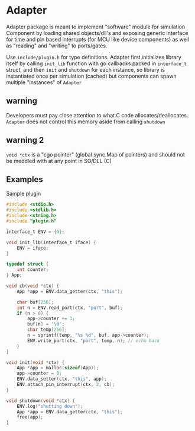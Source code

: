 # Adapter
Adapter package is meant to implement "software" module for simulation Component by loading shared objects/dll's 
and exposing generic interface for time and pin based interrupts (for MCU like device components)
as well as "reading" and "writing" to ports/gates.

Use `include/plugin.h` for type definitions. Adapter first initializes library itself by calling `init_lib` 
function with go callbacks packed in `interface_t` struct, and then `init` and `shutdown` for each instance, 
so library is instantiated once per simulation (cached) but components can spawn 
multiple "instances" of `Adapter`

## warning
Developers must pay close attention to what C code allocates/deallocates. `Adapter` does not control this memory 
aside from calling `shutdown`

## warning 2
`void *ctx` is a "cgo pointer" (global sync.Map of pointers) and should not be meddled with at any point in SO/DLL (C)

## Examples
Sample plugin
```c
#include <stdio.h>
#include <stdlib.h>
#include <string.h>
#include "plugin.h"

interface_t ENV = {0};

void init_lib(interface_t iface) {
    ENV = iface;
}

typedef struct {
    int counter;
} App;

void cb(void *ctx) {
    App *app = ENV.data_getter(ctx, "this");

    char buf[256];
    int n = ENV.read_port(ctx, "port", buf);
    if (n > 0) {
        app->counter += 1;
        buf[n] = '\0';
        char temp[256];
        n = sprintf(temp, "%s %d", buf, app->counter);
        ENV.write_port(ctx, "port", temp, n); // echo back
    }
}

void init(void *ctx) {
    App *app = malloc(sizeof(App));
    app->counter = 0;
    ENV.data_setter(ctx, "this", app);
    ENV.attach_pin_interrupt(ctx, 2, cb);
}

void shutdown(void *ctx) {
    ENV.log("shutting down");
    App *app = ENV.data_getter(ctx, "this");
    free(app);
}
```

